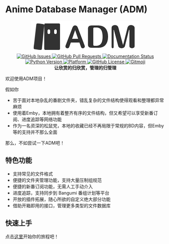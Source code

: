 # Anime Database Manager (ADM)

<div align="center">
    <div>
        <img src="./mini_logo.png" alt="Logo"/>
    </div>
    <div>
        <a href="https://github.com/yhdsl/Anime-Database-Manager/issues" target="_blank">
            <img src="https://img.shields.io/github/issues/yhdsl/Anime-Database-Manager" alt="GitHub Issues">
        </a>
        <a href="https://github.com/yhdsl/Anime-Database-Manager/pulls" target="_blank">
            <img src="https://img.shields.io/github/issues-pr/yhdsl/Anime-Database-Manager" alt="GitHub Pull Requests">
        </a>
        <a href="https://anime-database-manager.readthedocs.io/zh_CN/latest/?badge=latest" target="_blank">
            <img src="https://readthedocs.org/projects/anime-database-manager/badge/?version=latest" alt="Documentation Status"/>
        </a>
    </div>
    <div>
        <a href="https://www.python.org/downloads/" target="_blank">
            <img src="https://img.shields.io/badge/python-3.10-blue" alt="Python Version">
        </a>
        <a href="https://github.com/yhdsl/Anime-Database-Manager" target="_blank">
            <img src="https://img.shields.io/badge/platform-Windows-lightgrey" alt="Platform">
        </a>
        <a href="https://github.com/yhdsl/Anime-Database-Manager/blob/main/LICENSE" target="_blank">
            <img src="https://img.shields.io/github/license/yhdsl/Anime-Database-Manager" alt="GitHub License">
        </a>
        <a href="https://gitmoji.dev" target="_blank">
          <img src="https://img.shields.io/badge/gitmoji-%20😜%20😍-FFDD67.svg" alt="Gitmoji">
        </a>
    </div>
    <div>
        <b>让欣赏的归欣赏，管理的归管理</b>
    </div>
</div>

欢迎使用ADM项目！

假如你

- 苦于面对本地杂乱的番剧文件夹，错乱复杂的文件结构使得观看和整理都异常麻烦
- 使用着Emby，本地拥有着整齐有序的文件结构，但又希望可以享受新番订阅、进度追踪等网络功能
- 作为一名资深的松鼠党，本地的收藏已经不再局限于常规的BD内容，但Emby等的支持并不那么全面

那么，不如尝试一下ADM吧！

## 特色功能

+ 支持常见的文件格式
+ 便捷的文件夹管理功能，支持大量压制组规范
+ 便捷的新番订阅功能，无需人工手动介入
+ 进度追踪，支持同步到 Bangumi 番组计划等平台
+ 开放的插件拓展，随心所欲的自定义绝大部分功能
+ 借助开箱即用的接口，管理更多类型的文件数据库

## 快速上手

点击[这里](https://Anime-Database-Manager.readthedocs.io/zh_CN/latest/)开始你的旅程吧！
